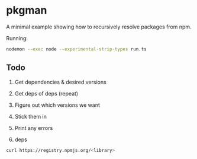 # pkgman

A minimal example showing how to recursively resolve packages from npm.

Running:

```sh
nodemon --exec node --experimental-strip-types run.ts
```

## Todo

1. Get dependencies & desired versions
2. Get deps of deps (repeat)
3. Figure out which versions we want
4. Stick them in
5. Print any errors

1. deps

```sh
curl https://registry.npmjs.org/<library>
```
